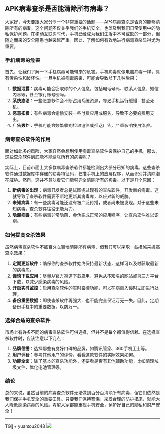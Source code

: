## APK病毒查杀是否能清除所有病毒？

大家好，今天要跟大家分享一个非常重要的话题——APK病毒查杀是否真的能够清除所有的病毒。这个问题不仅关乎我们的手机安全，也涉及到我们日常使用中的隐私保护问题。在移动互联网时代，手机已经成为我们生活中不可或缺的一部分，但随之而来的安全隐患也越来越严重。因此，了解如何有效地进行病毒查杀显得尤为重要。

### 手机病毒的危害

首先，让我们了解一下手机病毒可能带来的危害。手机病毒就像电脑病毒一样，具有传染性和破坏性。一旦手机被病毒感染，可能会导致以下几种后果：

1. **数据泄露**：病毒可能会窃取你的个人信息，包括电话号码、联系人信息、短信内容等，甚至银行账号密码。
2. **系统崩溃**：一些恶意软件会不断占用系统资源，导致手机运行缓慢，甚至死机。
3. **恶意扣费**：有些病毒会偷偷安装一些付费应用或服务，导致不必要的费用支出。
4. **广告轰炸**：手机可能会频繁收到垃圾短信或推送广告，严重影响使用体验。

### 病毒查杀软件的作用

面对如此多的风险，大家自然会想到使用病毒查杀软件来保护自己的手机。那么，这些查杀软件到底能不能清除所有的病毒呢？

实际上，目前市面上大多数病毒查杀软件都能检测出大部分已知的病毒。这些查杀软件通过数据库中存储的病毒特征码，扫描手机上的应用程序，从而识别并清除潜在威胁。然而，这并不意味着它们能够完全清除所有的病毒。以下是几个原因：

1. **新病毒的出现**：病毒开发者总是试图绕过现有的查杀软件，开发新的病毒。这就导致了查杀软件需要不断地更新其病毒库，以应对新的威胁。
2. **未知病毒**：有一些病毒可能还没有被广泛传播，或者尚未被发现。对于这些未知病毒，查杀软件往往无能为力。
3. **隐藏病毒**：有些病毒非常隐蔽，会伪装成正常的应用程序，让查杀软件难以识别。

### 如何提高查杀效果

虽然病毒查杀软件不能百分之百地清除所有病毒，但我们可以采取一些措施来提高查杀效果：

1. **定期更新软件**：确保你的查杀软件始终保持最新状态，这样可以及时获取最新的病毒库。
2. **谨慎下载应用**：尽量从官方渠道下载应用，避免从不知名的网站或第三方平台下载，以减少感染病毒的风险。
3. **开启实时监控**：启用查杀软件的实时监控功能，可以在病毒入侵时立即进行处理。
4. **备份重要数据**：即使查杀软件再强大，也不能完全保证万无一失。因此，定期备份手机中的重要数据，以防万一。

### 选择合适的查杀软件

市场上有许多不同的病毒查杀软件可供选择，但并不是每个都值得信赖。在选择查杀软件时，应该注意以下几点：

1. **品牌信誉**：选择那些有良好口碑的品牌，如腾讯管家、360手机卫士等。
2. **用户评价**：参考其他用户的评价，看看这款软件的实际效果如何。
3. **功能全面**：除了基本的查杀功能外，还要看是否有其他辅助功能，比如清理垃圾文件、优化电池管理等。

### 结论

总的来说，虽然目前的病毒查杀软件无法做到百分百清除所有病毒，但它们依然是我们保护手机安全的重要工具。只要我们保持警惕，采取合理的防护措施，就能大大降低感染病毒的风险。希望大家都能重视手机安全，保护好自己的隐私和财产安全！

---

TG💪+ yuantou2048  ![](https://github.com/user-attachments/assets/cf57a8bb-a08e-43c1-ad82-039f33c64200)